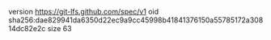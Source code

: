 version https://git-lfs.github.com/spec/v1
oid sha256:dae829941da6350d22ec9a9cc45998b41841376150a55785172a30814dc82e2c
size 63
